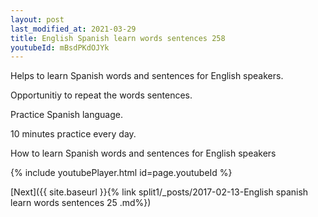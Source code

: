 ```yaml
---
layout: post
last_modified_at: 2021-03-29
title: English Spanish learn words sentences 258 
youtubeId: mBsdPKdOJYk
---
```

 
 
Helps to learn Spanish words and sentences for English speakers.

Opportunitiy to repeat the words sentences. 

Practice Spanish language. 
 
10 minutes practice every day. 
 
How to learn Spanish words and sentences for English speakers 
 
{% include youtubePlayer.html id=page.youtubeId %}
 
 
[Next]({{ site.baseurl }}{% link  split1/_posts/2017-02-13-English spanish learn words sentences 25 .md%})
 
